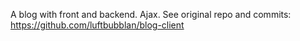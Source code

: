 A blog with front and backend. Ajax. See original repo and commits: https://github.com/luftbubblan/blog-client